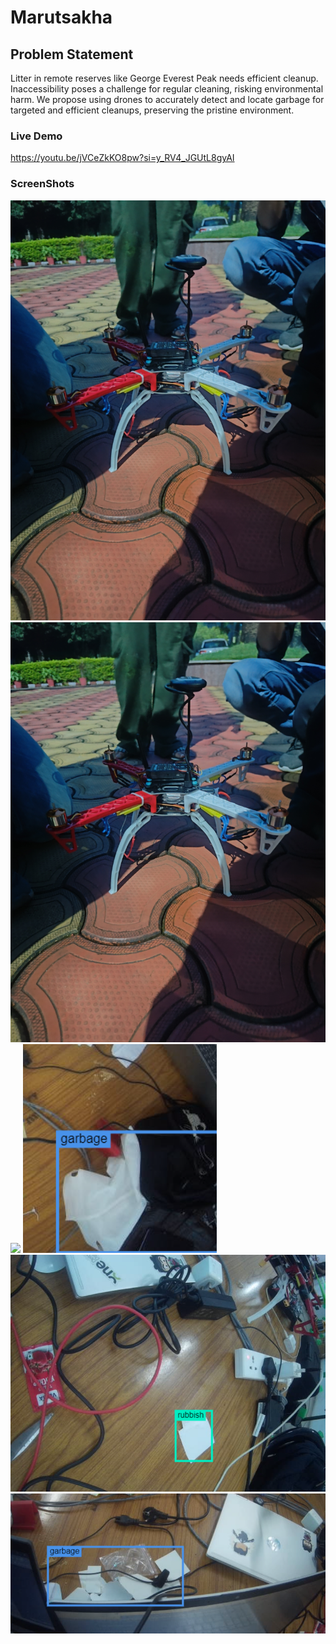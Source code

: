 # Marutsakha
## Problem Statement
Litter in remote reserves like George Everest Peak needs efficient cleanup. Inaccessibility poses a challenge for regular cleaning, risking environmental harm. We propose using drones to accurately detect and locate garbage for targeted and efficient cleanups, preserving the pristine environment.
### Live Demo
https://youtu.be/jVCeZkKO8pw?si=y_RV4_JGUtL8gyAI
### ScreenShots
![](screenshots/IMG20230930181352.jpg)
![](screenshots/IMG20230930181352.jpg)
![](screenshots/IMG20231001060721.jpg)
![](screenshots/Screenshot%202023-10-01%20065343.png)
![](screenshots/Screenshot%202023-10-01%20065434.png)
![](screenshots/Screenshot%202023-10-01%20065504.png)